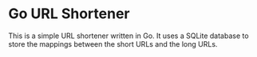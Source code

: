 # Go URL Shortener

This is a simple URL shortener written in Go. It uses a SQLite database to store the mappings between the short URLs and the long URLs.